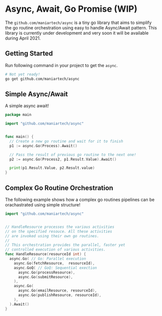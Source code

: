 # Async, Await, Go Promise (WIP)

The `github.com/maniartech/async` is a tiny go library that aims to simplify the go routine orchestration using easy to handle Async/Await pattern. This library is currently under development and very soon it will be available during April 2021.

## Getting Started

Run following command in your project to get the `async`.
```sh
# Not yet ready!
go get github.com/maniartech/async
```


## Simple Async/Await
A simple async await!
```go
package main

import "github.com/maniartech/async"


func main() {
  // Create a new go routine and wait for it to finish
  p1 := async.Go(Process).Await()

  // Pass the result of previous go routine to the next one!
  p2 := async.Go(Process2, p1.Result.Value).Await()

  print(p1.Result.Value, p2.Result.value)
}
```

## Complex Go Routine Orchestration
The following example shows how a complex go routines pipelines can be orachastrated using simple structure!

```go
import "github.com/maniartech/async"


// HandleResource processes the various activities
// on the specified resouce. All these activities
// are invoked using their own go routines.
//
// This orchestration provides the parallel, faster yet
// controlled execution of various activities.
func HandleResource(resourceId int) {
  async.Go( // Go: Parallel execution
    async.Go(fetchResource,  resourceId),
    async.GoQ( // GoQ: Sequential exection
      async.Go(processResource),
      async.Go(submitResource),
    ),
    async.Go(
      async.Go(emailResource, resourceId),
      async.Go(publishResource, resourceId),
    ),
  ).Await()
}
```
